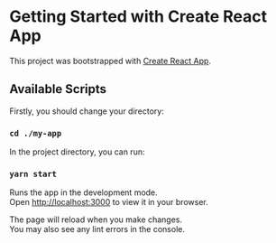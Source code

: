 # Getting Started with Create React App

This project was bootstrapped with [Create React App](https://github.com/facebook/create-react-app).

## Available Scripts

Firstly, you should change your directory:

### `cd ./my-app`

In the project directory, you can run:

### `yarn start`

Runs the app in the development mode.\
Open [http://localhost:3000](http://localhost:3000) to view it in your browser.

The page will reload when you make changes.\
You may also see any lint errors in the console.